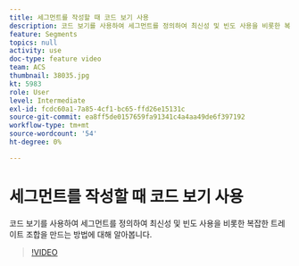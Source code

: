 ```yaml
---
title: 세그먼트를 작성할 때 코드 보기 사용
description: 코드 보기를 사용하여 세그먼트를 정의하여 최신성 및 빈도 사용을 비롯한 복잡한 트레이트 조합을 만드는 방법에 대해 알아봅니다.
feature: Segments
topics: null
activity: use
doc-type: feature video
team: ACS
thumbnail: 38035.jpg
kt: 5983
role: User
level: Intermediate
exl-id: fcdc60a1-7a85-4cf1-bc65-ffd26e15131c
source-git-commit: ea8ff5de0157659fa91341c4a4aa49de6f397192
workflow-type: tm+mt
source-wordcount: '54'
ht-degree: 0%

---
```


# 세그먼트를 작성할 때 코드 보기 사용

코드 보기를 사용하여 세그먼트를 정의하여 최신성 및 빈도 사용을 비롯한 복잡한 트레이트 조합을 만드는 방법에 대해 알아봅니다.

>[!VIDEO](https://video.tv.adobe.com/v/38035/?quality=12&learn=on)
